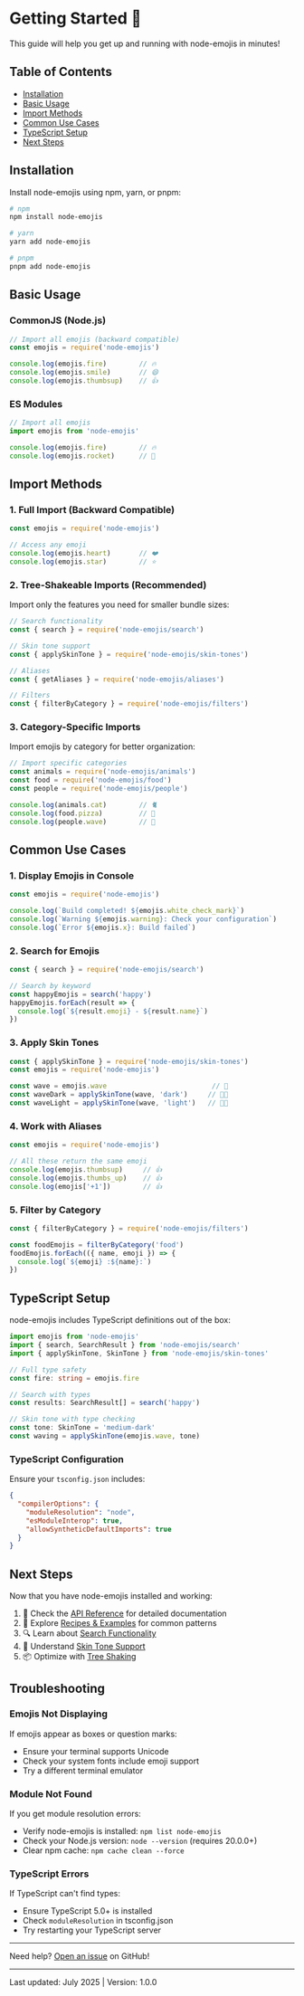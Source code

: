 # Getting Started 🚀

This guide will help you get up and running with node-emojis in minutes!

## Table of Contents

- [Installation](#installation)
- [Basic Usage](#basic-usage)
- [Import Methods](#import-methods)
- [Common Use Cases](#common-use-cases)
- [TypeScript Setup](#typescript-setup)
- [Next Steps](#next-steps)

## Installation

Install node-emojis using npm, yarn, or pnpm:

```bash
# npm
npm install node-emojis

# yarn
yarn add node-emojis

# pnpm
pnpm add node-emojis
```

## Basic Usage

### CommonJS (Node.js)

```javascript
// Import all emojis (backward compatible)
const emojis = require('node-emojis')

console.log(emojis.fire)        // 🔥
console.log(emojis.smile)       // 😄
console.log(emojis.thumbsup)    // 👍
```

### ES Modules

```javascript
// Import all emojis
import emojis from 'node-emojis'

console.log(emojis.fire)        // 🔥
console.log(emojis.rocket)      // 🚀
```

## Import Methods

### 1. Full Import (Backward Compatible)

```javascript
const emojis = require('node-emojis')

// Access any emoji
console.log(emojis.heart)       // ❤️
console.log(emojis.star)        // ⭐
```

### 2. Tree-Shakeable Imports (Recommended)

Import only the features you need for smaller bundle sizes:

```javascript
// Search functionality
const { search } = require('node-emojis/search')

// Skin tone support
const { applySkinTone } = require('node-emojis/skin-tones')

// Aliases
const { getAliases } = require('node-emojis/aliases')

// Filters
const { filterByCategory } = require('node-emojis/filters')
```

### 3. Category-Specific Imports

Import emojis by category for better organization:

```javascript
// Import specific categories
const animals = require('node-emojis/animals')
const food = require('node-emojis/food')
const people = require('node-emojis/people')

console.log(animals.cat)        // 🐈
console.log(food.pizza)         // 🍕
console.log(people.wave)        // 👋
```

## Common Use Cases

### 1. Display Emojis in Console

```javascript
const emojis = require('node-emojis')

console.log(`Build completed! ${emojis.white_check_mark}`)
console.log(`Warning ${emojis.warning}: Check your configuration`)
console.log(`Error ${emojis.x}: Build failed`)
```

### 2. Search for Emojis

```javascript
const { search } = require('node-emojis/search')

// Search by keyword
const happyEmojis = search('happy')
happyEmojis.forEach(result => {
  console.log(`${result.emoji} - ${result.name}`)
})
```

### 3. Apply Skin Tones

```javascript
const { applySkinTone } = require('node-emojis/skin-tones')
const emojis = require('node-emojis')

const wave = emojis.wave                          // 👋
const waveDark = applySkinTone(wave, 'dark')     // 👋🏿
const waveLight = applySkinTone(wave, 'light')   // 👋🏻
```

### 4. Work with Aliases

```javascript
const emojis = require('node-emojis')

// All these return the same emoji
console.log(emojis.thumbsup)     // 👍
console.log(emojis.thumbs_up)    // 👍
console.log(emojis['+1'])        // 👍
```

### 5. Filter by Category

```javascript
const { filterByCategory } = require('node-emojis/filters')

const foodEmojis = filterByCategory('food')
foodEmojis.forEach(({ name, emoji }) => {
  console.log(`${emoji} :${name}:`)
})
```

## TypeScript Setup

node-emojis includes TypeScript definitions out of the box:

```typescript
import emojis from 'node-emojis'
import { search, SearchResult } from 'node-emojis/search'
import { applySkinTone, SkinTone } from 'node-emojis/skin-tones'

// Full type safety
const fire: string = emojis.fire

// Search with types
const results: SearchResult[] = search('happy')

// Skin tone with type checking
const tone: SkinTone = 'medium-dark'
const waving = applySkinTone(emojis.wave, tone)
```

### TypeScript Configuration

Ensure your `tsconfig.json` includes:

```json
{
  "compilerOptions": {
    "moduleResolution": "node",
    "esModuleInterop": true,
    "allowSyntheticDefaultImports": true
  }
}
```

## Next Steps

Now that you have node-emojis installed and working:

1. 📖 Check the [API Reference](./API-Reference) for detailed documentation
2. 🍳 Explore [Recipes & Examples](./Recipes-and-Examples) for common patterns
3. 🔍 Learn about [Search Functionality](./API-Reference#search-module)
4. 🎨 Understand [Skin Tone Support](./API-Reference#skin-tones-module)
5. 📦 Optimize with [Tree Shaking](./Advanced-Usage#tree-shaking)

## Troubleshooting

### Emojis Not Displaying

If emojis appear as boxes or question marks:

- Ensure your terminal supports Unicode
- Check your system fonts include emoji support
- Try a different terminal emulator

### Module Not Found

If you get module resolution errors:

- Verify node-emojis is installed: `npm list node-emojis`
- Check your Node.js version: `node --version` (requires 20.0.0+)
- Clear npm cache: `npm cache clean --force`

### TypeScript Errors

If TypeScript can't find types:

- Ensure TypeScript 5.0+ is installed
- Check `moduleResolution` in tsconfig.json
- Try restarting your TypeScript server

---

Need help? [Open an issue](https://github.com/jesselpalmer/node-emojis/issues) on GitHub!

---

Last updated: July 2025 | Version: 1.0.0
